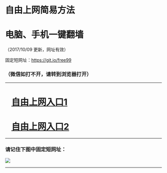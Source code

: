 ﻿# 自由上网简易方法

# 电脑、手机一键翻墙

（2017/10/09 更新，网址有效）

固定短网址：https://git.io/free99

### （微信如打不开，请转到浏览器打开）


***





# &nbsp;&nbsp; <a href="http://ft2800426009.fwq-tz-1001.info/fwqtz01.html?t=100900120149 " target="_blank">自由上网入口1</a>
# &nbsp;&nbsp; <a href="http://ft2604927919.fwq-tz-1002.info/fwqtz02.html?t=10090016851 " target="_blank">自由上网入口2</a>
***

### 请记住下图中固定短网址：

<img src="https://s3-us-west-2.amazonaws.com/fwq-1001/yjfq-20170905okok.png" /> 


***

